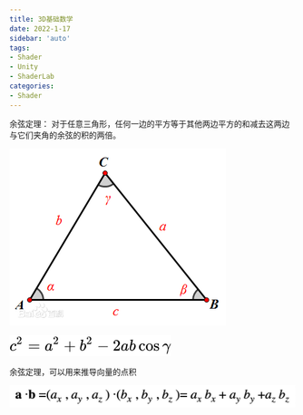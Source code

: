 ```yaml
---
title: 3D基础数学
date: 2022-1-17
sidebar: 'auto'
tags:
- Shader
- Unity
- ShaderLab
categories:
- Shader
---
```

余弦定理：
对于任意三角形，任何一边的平方等于其他两边平方的和减去这两边与它们夹角的余弦的积的两倍。

![img](ta.png)

![img](gs.svg)

余弦定理，可以用来推导向量的点积

![image-20220118095635707](image-20220118095635707.png)
